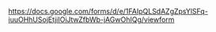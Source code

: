 https://docs.google.com/forms/d/e/1FAIpQLSdAZgZpsYlSFq-iuuOHhUSojEtjiIOiJtwZfbWb-jAGwOhIQg/viewform
